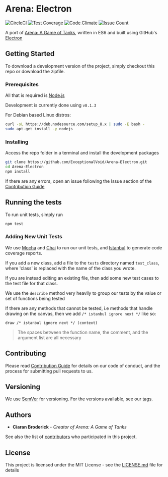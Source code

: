 # Arena: Electron

[![CircleCI](https://img.shields.io/circleci/project/github/crnlPanic/Arena-Electron.svg)](https://circleci.com/gh/crnlPanic/Arena-Electron/tree/master)
[![Test Coverage](https://codeclimate.com/github/crnlPanic/Arena-Electron/badges/coverage.svg)](https://codeclimate.com/github/crnlPanic/Arena-Electron/coverage)
[![Code Climate](https://codeclimate.com/github/crnlPanic/Arena-Electron/badges/gpa.svg)](https://codeclimate.com/github/crnlPanic/Arena-Electron)
[![Issue Count](https://codeclimate.com/github/crnlPanic/Arena-Electron/badges/issue_count.svg)](https://codeclimate.com/github/crnlPanic/Arena-Electron)

A port of [Arena: A Game of Tanks](https://github.com/ExceptionalVoid/Arena), written in ES6 and built using GitHub's [Electron](https://electron.atom.io/)

## Getting Started

To download a development version of the project, simply checkout this repo or download the zipfile.

### Prerequisites

All that is required is [Node.js](https://nodejs.org/en/download/)

Development is currently done using `v8.1.3`

For Debian based Linux distros:

```bash
curl -sL https://deb.nodesource.com/setup_8.x | sudo -E bash -
sudo apt-get install -y nodejs
```

### Installing

Access the repo folder in a terminal and install the development packages

```bash
git clone https://github.com/ExceptionalVoid/Arena-Electron.git
cd Arena-Electron
npm install
```

If there are any errors, open an issue following the Issue section of the [Contribution Guide](CONTRIBUTING.md)

## Running the tests

To run unit tests, simply run

```bash
npm test
```

### Adding New Unit Tests

We use [Mocha](https://mochajs.org/) and [Chai](http://chaijs.com/) to run our unit tests, and [Istanbul](https://github.com/gotwarlost/istanbul) to generate code coverage reports.

If you add a new class, add a file to the `tests` directory named `test_class`, where 'class' is replaced with the name of the class you wrote.

If you are instead editing an existing file, then add some new test cases to the test file for that class.

We use the `describe` method very heavily to group our tests by the value or set of functions being tested

If there are any methods that cannot be tested, i.e methods that handle drawing on the canvas, then we add `/* istanbul ignore next */` like so:
```
draw /* istanbul ignore next */ (context)
```

> The spaces between the function name, the comment, and the argument list are all necessary

## Contributing

Please read [Contribution Guide](CONTRIBUTING.md) for details on our code of conduct, and the process for submitting pull requests to us.

## Versioning

We use [SemVer](http://semver.org/) for versioning. For the versions available, see our [tags](https://github.com/crnlPanic/Arena-Electron/tags).

## Authors

* **Ciaran Broderick** - *Creator of Arena: A Game of Tanks*

See also the list of [contributors](https://github.com/crnlPanic/Arena-Electron/contributors) who participated in this project.

## License

This project is licensed under the MIT License - see the [LICENSE.md](LICENSE.md) file for details
